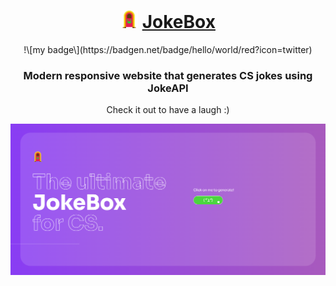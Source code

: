 
<div align="center">
  <h1>
      <img src="src/logo.png" alt="JokeBox Icon" height="28px">
      <a href="https://maggyprotasio.github.io/JokeBox/">JokeBox</a>
  </h1>
!\[my badge\](https://badgen.net/badge/hello/world/red?icon=twitter)
  <h3>Modern responsive website that generates CS jokes using JokeAPI</h3>
  <p>Check it out to have a laugh :) </p>
  <a href="https://maggyprotasio.github.io/JokeBox/">
      <img src="src/screenshot1.jpg">
  </a>
  
</div>

